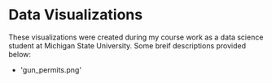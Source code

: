 # Data Visualizations

These visualizations were created during my course work as a data science student at Michigan State University. Some breif descriptions provided below:

* 'gun_permits.png'
